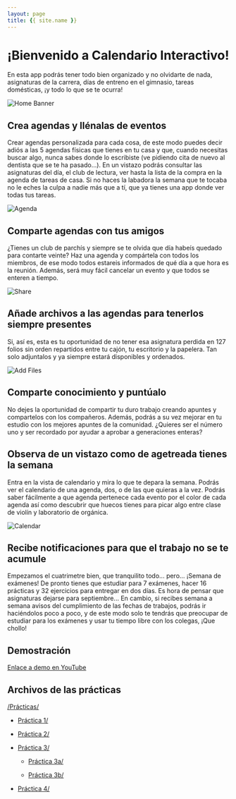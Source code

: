 ```yaml
---
layout: page
title: {{ site.name }}
---
```


# ¡Bienvenido a Calendario Interactivo!

En esta app podrás tener todo bien organizado y no olvidarte de nada, asignaturas de la carrera, días de entreno en el gimnasio, tareas domésticas, ¡y todo lo que se te ocurra!

![Home Banner](./img/home-banner.png)

## Crea agendas y llénalas de eventos

Crear agendas personalizada para cada cosa, de este modo puedes decir adiós a las 5 agendas físicas que tienes en tu casa y que, cuando necesitas buscar algo, nunca sabes donde lo escribiste (ve pidiendo cita de nuevo al dentista que se te ha pasado...). En un vistazo podrás consultar las asignaturas del día, el club de lectura, ver hasta la lista de la compra en la agenda de tareas de casa. Si no haces la labadora la semana que te tocaba no le eches la culpa a nadie más que a tí, que ya tienes una app donde ver todas tus tareas.

![Agenda](./img/agenda.png)

## Comparte agendas con tus amigos

¿Tienes un club de parchís y siempre se te olvida que día habeís quedado para contarte veinte? Haz una agenda y compártela con todos los miembros, de ese modo todos estareis informados de qué día a que hora es la reunión. Además, será muy fácil cancelar un evento y que todos se enteren a tiempo.

![Share](./img/share.png)

## Añade archivos a las agendas para tenerlos siempre presentes

Si, así es, esta es tu oportunidad de no tener esa asignatura perdida en 127 folios sin orden repartidos entre tu cajón, tu escritorio y la papelera. Tan solo adjuntalos y ya siempre estará disponibles y ordenados. 

![Add Files](./img/add-apuntes.png)

## Comparte conocimiento y puntúalo

No dejes la oportunidad de compartir tu duro trabajo creando apuntes y compartelos con los compañeros. Además, podrás a su vez mejorar en tu estudio con los mejores apuntes de la comunidad. ¿Quieres ser el número uno y ser recordado por ayudar a aprobar a generaciones enteras?

## Observa de un vistazo como de agetreada tienes la semana

Entra en la vista de calendario y mira lo que te depara la semana. Podrás ver el calendario de una agenda, dos, o de las que quieras a la vez. Podrás saber fácilmente a que agenda pertenece cada evento por el color de cada agenda así como descubrir que huecos tienes para picar algo entre clase de violín y laboratorio de orgánica.

![Calendar](./img/calendar.png)

## Recibe notificaciones para que el trabajo no se te acumule

Empezamos el cuatrimetre bien, que tranquilito todo... pero... ¡Semana de exámenes! De pronto tienes que estudiar para 7 exámenes, hacer 16 prácticas y 32 ejercicios para entregar en dos días. Es hora de pensar que asignaturas dejarse para septiembre... En cambio, si recibes semana a semana avisos del cumplimiento de las fechas de trabajos, podrás ir haciéndolos poco a poco, y de este modo solo te tendrás que preocupar de estudiar para los exámenes y usar tu tiempo libre con los colegas, ¡Que chollo!

## Demostración

[Enlace a demo en YouTube](https://youtu.be/5cBN9a_cOIk)

## Archivos de las prácticas

[/Prácticas/](https://github.com/GabCas28/calendario-interactivo/tree/main/Practicas)

- [Práctica 1/](https://github.com/GabCas28/calendario-interactivo/tree/main/Practicas/Practica1)

- [Práctica 2/](https://github.com/GabCas28/calendario-interactivo/tree/main/Practicas/Practica2)

- [Práctica 3/](https://github.com/GabCas28/calendario-interactivo/tree/main/Practicas/Practica3)

  - [Práctica 3a/](https://github.com/GabCas28/calendario-interactivo/tree/main/Practicas/Practica3/Practica3a)

  - [Práctica 3b/](https://github.com/GabCas28/calendario-interactivo/tree/main/Practicas/Practica3/Practica3b)

- [Práctica 4/](https://github.com/GabCas28/calendario-interactivo/tree/main/Practicas/Practica4)